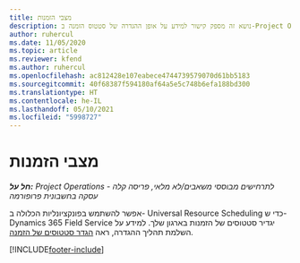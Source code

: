 ```yaml
---
title: מצבי הזמנות
description: נושא זה מספק קישור למידע על אופן ההגדרה של סטטוס הזמנה ב-Project Operations.
author: ruhercul
ms.date: 11/05/2020
ms.topic: article
ms.reviewer: kfend
ms.author: ruhercul
ms.openlocfilehash: ac812428e107eabece4744739579070d61bb5183
ms.sourcegitcommit: 40f68387f594180af64a5e5c748b6efa188bd300
ms.translationtype: HT
ms.contentlocale: he-IL
ms.lasthandoff: 05/10/2021
ms.locfileid: "5998727"
---
```

# <a name="booking-statuses"></a>מצבי הזמנות

_**חל על:** Project Operations לתרחישים מבוססי משאבים/לא מלאי, פריסה קלה - עסקה בחשבונית פרופורמה_

אפשר להשתמש בפונקציונליות הכלולה ב- Universal Resource Scheduling כדי ש- Dynamics 365 Field Service יגדיר סטטוסים של הזמנות בארגון שלך. למידע על השלמת תהליך ההגדרה, ראה [הגדר סטטוסים של הזמנה](/dynamics365/field-service/set-up-booking-statuses).


[!INCLUDE[footer-include](../includes/footer-banner.md)]